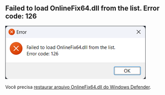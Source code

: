 ## Failed to load OnlineFix64.dll from the list. Error code: 126

![Failed to load OnlineFix64.dll from the list. Error code: 126](./assets/5.png)

Você precisa [restaurar arquivo OnlineFix64.dll do Windows Defender](../guides/3.md).
